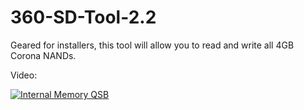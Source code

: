 # 360-SD-Tool-2.2
Geared for installers, this tool will allow you to read and write all 4GB Corona NANDs.

Video:

[![Internal Memory QSB](https://img.youtube.com/vi/g94-Ej4sOQU/0.jpg)](https://www.youtube.com/watch?v=g94-Ej4sOQU)
